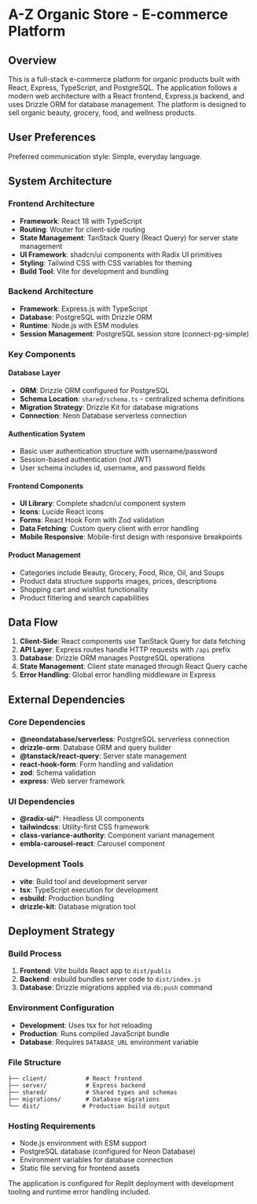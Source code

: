 # A-Z Organic Store - E-commerce Platform

## Overview

This is a full-stack e-commerce platform for organic products built with React, Express, TypeScript, and PostgreSQL. The application follows a modern web architecture with a React frontend, Express.js backend, and uses Drizzle ORM for database management. The platform is designed to sell organic beauty, grocery, food, and wellness products.

## User Preferences

Preferred communication style: Simple, everyday language.

## System Architecture

### Frontend Architecture
- **Framework**: React 18 with TypeScript
- **Routing**: Wouter for client-side routing
- **State Management**: TanStack Query (React Query) for server state management
- **UI Framework**: shadcn/ui components with Radix UI primitives
- **Styling**: Tailwind CSS with CSS variables for theming
- **Build Tool**: Vite for development and bundling

### Backend Architecture
- **Framework**: Express.js with TypeScript
- **Database**: PostgreSQL with Drizzle ORM
- **Runtime**: Node.js with ESM modules
- **Session Management**: PostgreSQL session store (connect-pg-simple)

### Key Components

#### Database Layer
- **ORM**: Drizzle ORM configured for PostgreSQL
- **Schema Location**: `shared/schema.ts` - centralized schema definitions
- **Migration Strategy**: Drizzle Kit for database migrations
- **Connection**: Neon Database serverless connection

#### Authentication System
- Basic user authentication structure with username/password
- Session-based authentication (not JWT)
- User schema includes id, username, and password fields

#### Frontend Components
- **UI Library**: Complete shadcn/ui component system
- **Icons**: Lucide React icons
- **Forms**: React Hook Form with Zod validation
- **Data Fetching**: Custom query client with error handling
- **Mobile Responsive**: Mobile-first design with responsive breakpoints

#### Product Management
- Categories include Beauty, Grocery, Food, Rice, Oil, and Soups
- Product data structure supports images, prices, descriptions
- Shopping cart and wishlist functionality
- Product filtering and search capabilities

## Data Flow

1. **Client-Side**: React components use TanStack Query for data fetching
2. **API Layer**: Express routes handle HTTP requests with `/api` prefix
3. **Database**: Drizzle ORM manages PostgreSQL operations
4. **State Management**: Client state managed through React Query cache
5. **Error Handling**: Global error handling middleware in Express

## External Dependencies

### Core Dependencies
- **@neondatabase/serverless**: PostgreSQL serverless connection
- **drizzle-orm**: Database ORM and query builder
- **@tanstack/react-query**: Server state management
- **react-hook-form**: Form handling and validation
- **zod**: Schema validation
- **express**: Web server framework

### UI Dependencies
- **@radix-ui/***: Headless UI components
- **tailwindcss**: Utility-first CSS framework
- **class-variance-authority**: Component variant management
- **embla-carousel-react**: Carousel component

### Development Tools
- **vite**: Build tool and development server
- **tsx**: TypeScript execution for development
- **esbuild**: Production bundling
- **drizzle-kit**: Database migration tool

## Deployment Strategy

### Build Process
1. **Frontend**: Vite builds React app to `dist/public`
2. **Backend**: esbuild bundles server code to `dist/index.js`
3. **Database**: Drizzle migrations applied via `db:push` command

### Environment Configuration
- **Development**: Uses tsx for hot reloading
- **Production**: Runs compiled JavaScript bundle
- **Database**: Requires `DATABASE_URL` environment variable

### File Structure
```
├── client/           # React frontend
├── server/           # Express backend
├── shared/           # Shared types and schemas
├── migrations/       # Database migrations
└── dist/            # Production build output
```

### Hosting Requirements
- Node.js environment with ESM support
- PostgreSQL database (configured for Neon Database)
- Environment variables for database connection
- Static file serving for frontend assets

The application is configured for Replit deployment with development tooling and runtime error handling included.